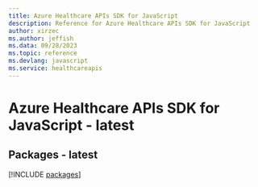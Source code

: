 ```yaml
---
title: Azure Healthcare APIs SDK for JavaScript
description: Reference for Azure Healthcare APIs SDK for JavaScript
author: xirzec
ms.author: jeffish
ms.data: 09/28/2023
ms.topic: reference
ms.devlang: javascript
ms.service: healthcareapis
---
```

# Azure Healthcare APIs SDK for JavaScript - latest
## Packages - latest
[!INCLUDE [packages](healthcare-apis-index.md)]